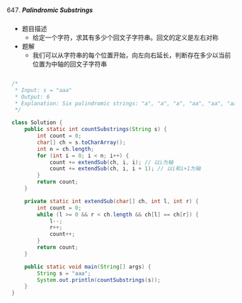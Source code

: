647. ##### Palindromic Substrings

- 题目描述
  - 给定一个字符，求其有多少个回文子字符串。回文的定义是左右对称
- 题解
  - 我们可以从字符串的每个位置开始，向左向右延长，判断存在多少以当前位置为中轴的回文子字符串

```java

/*
 * Input: s = "aaa"
 * Output: 6
 * Explanation: Six palindromic strings: "a", "a", "a", "aa", "aa", "aaa".
 */

class Solution {
    public static int countSubstrings(String s) {
        int count = 0;
        char[] ch = s.toCharArray();
        int n = ch.length;
        for (int i = 0; i < n; i++) {
            count += extendSub(ch, i, i); // 以i为轴
            count += extendSub(ch, i, i + 1); // 以i和i+1为轴
        }
        return count;
    }

    private static int extendSub(char[] ch, int l, int r) {
        int count = 0;
        while (l >= 0 && r < ch.length && ch[l] == ch[r]) {
            l--;
            r++;
            count++;
        }
        return count;
    }

    public static void main(String[] args) {
        String s = "aaa";
        System.out.println(countSubstrings(s));
    }
}
```

